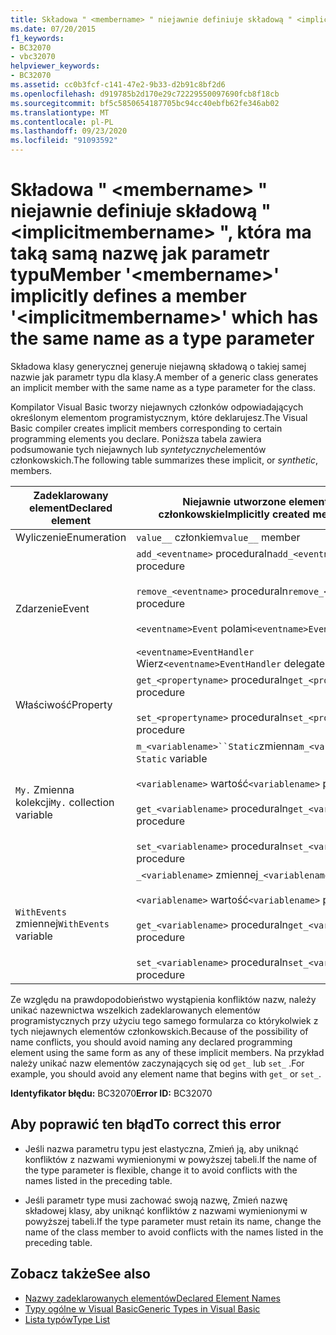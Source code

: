 ```yaml
---
title: Składowa " <membername> " niejawnie definiuje składową " <implicitmembername> ", która ma taką samą nazwę jak parametr typu
ms.date: 07/20/2015
f1_keywords:
- BC32070
- vbc32070
helpviewer_keywords:
- BC32070
ms.assetid: cc0b3fcf-c141-47e2-9b33-d2b91c8bf2d6
ms.openlocfilehash: d919785b2d170e29c72229550097690fcb8f18cb
ms.sourcegitcommit: bf5c5850654187705bc94cc40ebfb62fe346ab02
ms.translationtype: MT
ms.contentlocale: pl-PL
ms.lasthandoff: 09/23/2020
ms.locfileid: "91093592"
---
```

# <a name="member-membername-implicitly-defines-a-member-implicitmembername-which-has-the-same-name-as-a-type-parameter"></a><span data-ttu-id="440c1-102">Składowa " \<membername> " niejawnie definiuje składową " \<implicitmembername> ", która ma taką samą nazwę jak parametr typu</span><span class="sxs-lookup"><span data-stu-id="440c1-102">Member '\<membername>' implicitly defines a member '\<implicitmembername>' which has the same name as a type parameter</span></span>

<span data-ttu-id="440c1-103">Składowa klasy generycznej generuje niejawną składową o takiej samej nazwie jak parametr typu dla klasy.</span><span class="sxs-lookup"><span data-stu-id="440c1-103">A member of a generic class generates an implicit member with the same name as a type parameter for the class.</span></span>  
  
 <span data-ttu-id="440c1-104">Kompilator Visual Basic tworzy niejawnych członków odpowiadających określonym elementom programistycznym, które deklarujesz.</span><span class="sxs-lookup"><span data-stu-id="440c1-104">The Visual Basic compiler creates implicit members corresponding to certain programming elements you declare.</span></span> <span data-ttu-id="440c1-105">Poniższa tabela zawiera podsumowanie tych niejawnych lub *syntetycznych*elementów członkowskich.</span><span class="sxs-lookup"><span data-stu-id="440c1-105">The following table summarizes these implicit, or *synthetic*, members.</span></span>  
  
|<span data-ttu-id="440c1-106">Zadeklarowany element</span><span class="sxs-lookup"><span data-stu-id="440c1-106">Declared element</span></span>|<span data-ttu-id="440c1-107">Niejawnie utworzone elementy członkowskie</span><span class="sxs-lookup"><span data-stu-id="440c1-107">Implicitly created members</span></span>|  
|----------------------|--------------------------------|  
|<span data-ttu-id="440c1-108">Wyliczenie</span><span class="sxs-lookup"><span data-stu-id="440c1-108">Enumeration</span></span>|<span data-ttu-id="440c1-109">`value__` członkiem</span><span class="sxs-lookup"><span data-stu-id="440c1-109">`value__` member</span></span>|  
|<span data-ttu-id="440c1-110">Zdarzenie</span><span class="sxs-lookup"><span data-stu-id="440c1-110">Event</span></span>|<span data-ttu-id="440c1-111">`add_<eventname>` proceduraln</span><span class="sxs-lookup"><span data-stu-id="440c1-111">`add_<eventname>` procedure</span></span><br /><br /> <span data-ttu-id="440c1-112">`remove_<eventname>` proceduraln</span><span class="sxs-lookup"><span data-stu-id="440c1-112">`remove_<eventname>` procedure</span></span><br /><br /> <span data-ttu-id="440c1-113">`<eventname>Event` polami</span><span class="sxs-lookup"><span data-stu-id="440c1-113">`<eventname>Event` field</span></span><br /><br /> <span data-ttu-id="440c1-114">`<eventname>EventHandler` Wierz</span><span class="sxs-lookup"><span data-stu-id="440c1-114">`<eventname>EventHandler` delegate</span></span>|  
|<span data-ttu-id="440c1-115">Właściwość</span><span class="sxs-lookup"><span data-stu-id="440c1-115">Property</span></span>|<span data-ttu-id="440c1-116">`get_<propertyname>` proceduraln</span><span class="sxs-lookup"><span data-stu-id="440c1-116">`get_<propertyname>` procedure</span></span><br /><br /> <span data-ttu-id="440c1-117">`set_<propertyname>` proceduraln</span><span class="sxs-lookup"><span data-stu-id="440c1-117">`set_<propertyname>` procedure</span></span>|  
|<span data-ttu-id="440c1-118">`My.` Zmienna kolekcji</span><span class="sxs-lookup"><span data-stu-id="440c1-118">`My.` collection variable</span></span>|<span data-ttu-id="440c1-119">`m_<variablename>``Static`zmienna</span><span class="sxs-lookup"><span data-stu-id="440c1-119">`m_<variablename>` `Static` variable</span></span><br /><br /> <span data-ttu-id="440c1-120">`<variablename>` wartość</span><span class="sxs-lookup"><span data-stu-id="440c1-120">`<variablename>` property</span></span><br /><br /> <span data-ttu-id="440c1-121">`get_<variablename>` proceduraln</span><span class="sxs-lookup"><span data-stu-id="440c1-121">`get_<variablename>` procedure</span></span><br /><br /> <span data-ttu-id="440c1-122">`set_<variablename>` proceduraln</span><span class="sxs-lookup"><span data-stu-id="440c1-122">`set_<variablename>` procedure</span></span>|  
|<span data-ttu-id="440c1-123">`WithEvents` zmiennej</span><span class="sxs-lookup"><span data-stu-id="440c1-123">`WithEvents` variable</span></span>|<span data-ttu-id="440c1-124">`_<variablename>` zmiennej</span><span class="sxs-lookup"><span data-stu-id="440c1-124">`_<variablename>` variable</span></span><br /><br /> <span data-ttu-id="440c1-125">`<variablename>` wartość</span><span class="sxs-lookup"><span data-stu-id="440c1-125">`<variablename>` property</span></span><br /><br /> <span data-ttu-id="440c1-126">`get_<variablename>` proceduraln</span><span class="sxs-lookup"><span data-stu-id="440c1-126">`get_<variablename>` procedure</span></span><br /><br /> <span data-ttu-id="440c1-127">`set_<variablename>` proceduraln</span><span class="sxs-lookup"><span data-stu-id="440c1-127">`set_<variablename>` procedure</span></span>|  
  
 <span data-ttu-id="440c1-128">Ze względu na prawdopodobieństwo wystąpienia konfliktów nazw, należy unikać nazewnictwa wszelkich zadeklarowanych elementów programistycznych przy użyciu tego samego formularza co którykolwiek z tych niejawnych elementów członkowskich.</span><span class="sxs-lookup"><span data-stu-id="440c1-128">Because of the possibility of name conflicts, you should avoid naming any declared programming element using the same form as any of these implicit members.</span></span> <span data-ttu-id="440c1-129">Na przykład należy unikać nazw elementów zaczynających się od `get_` lub `set_` .</span><span class="sxs-lookup"><span data-stu-id="440c1-129">For example, you should avoid any element name that begins with `get_` or `set_`.</span></span>  
  
 <span data-ttu-id="440c1-130">**Identyfikator błędu:** BC32070</span><span class="sxs-lookup"><span data-stu-id="440c1-130">**Error ID:** BC32070</span></span>  
  
## <a name="to-correct-this-error"></a><span data-ttu-id="440c1-131">Aby poprawić ten błąd</span><span class="sxs-lookup"><span data-stu-id="440c1-131">To correct this error</span></span>  
  
- <span data-ttu-id="440c1-132">Jeśli nazwa parametru typu jest elastyczna, Zmień ją, aby uniknąć konfliktów z nazwami wymienionymi w powyższej tabeli.</span><span class="sxs-lookup"><span data-stu-id="440c1-132">If the name of the type parameter is flexible, change it to avoid conflicts with the names listed in the preceding table.</span></span>  
  
- <span data-ttu-id="440c1-133">Jeśli parametr type musi zachować swoją nazwę, Zmień nazwę składowej klasy, aby uniknąć konfliktów z nazwami wymienionymi w powyższej tabeli.</span><span class="sxs-lookup"><span data-stu-id="440c1-133">If the type parameter must retain its name, change the name of the class member to avoid conflicts with the names listed in the preceding table.</span></span>  
  
## <a name="see-also"></a><span data-ttu-id="440c1-134">Zobacz także</span><span class="sxs-lookup"><span data-stu-id="440c1-134">See also</span></span>

- [<span data-ttu-id="440c1-135">Nazwy zadeklarowanych elementów</span><span class="sxs-lookup"><span data-stu-id="440c1-135">Declared Element Names</span></span>](../programming-guide/language-features/declared-elements/declared-element-names.md)
- [<span data-ttu-id="440c1-136">Typy ogólne w Visual Basic</span><span class="sxs-lookup"><span data-stu-id="440c1-136">Generic Types in Visual Basic</span></span>](../programming-guide/language-features/data-types/generic-types.md)
- [<span data-ttu-id="440c1-137">Lista typów</span><span class="sxs-lookup"><span data-stu-id="440c1-137">Type List</span></span>](../language-reference/statements/type-list.md)
